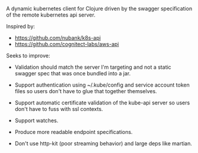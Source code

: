 A dynamic kubernetes client for Clojure driven by the swagger specification of the remote kubernetes api server.

Inspired by:

- https://github.com/nubank/k8s-api
- https://github.com/cognitect-labs/aws-api

Seeks to improve:

- Validation should match the server I'm targeting and not a static swagger spec that was once bundled into a jar.

- Support authentication using ~/.kube/config and service account token files so users don't have to glue that together
  themselves.

- Support automatic certificate validation of the kube-api server so users don't have to fuss with ssl contexts.
  
- Support watches.

- Produce more readable endpoint specifications.

- Don't use http-kit (poor streaming behavior) and large deps like martian.